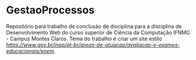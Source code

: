 # GestaoProcessos
Repositório para trabalho de conclusão de disciplina para a disciplina de Desenvolvimento Web do curso superior de Ciência da Computação IFNMG - Campus Montes Claros.
Tema do trabalho é criar um site estilo _https://www.gov.br/inep/pt-br/areas-de-atuacao/avaliacao-e-exames-educacionais/enem_.

